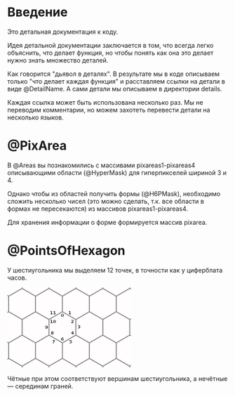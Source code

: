 # Введение
Это детальная документация к коду.

Идея детальной документации заключается в том, что всегда
легко объяснить, что делает функция, но чтобы понять как
она это делает нужно знать множество деталей.

Как говорится "дьявол в деталях". В результате мы в коде
описываем только "что делает каждая функция" и расставляем
ссылки на детали в виде @DetailName. А сами детали мы
описываем в директории details.

Каждая ссылка может быть использована несколько раз.
Мы не переводим комментарии, но можем захотеть перевести
детали на несколько языков.

# @PixArea
В @Areas вы познакомились с массивами pixareas1-pixareas4
описывающими области (@HyperMask) для гиперпикселей шириной 3 и 4.

Однако чтобы из областей получить формы (@H6PMask), необходимо
сложить несколько чисел (это можно сделать, т.к. все области
в формах не пересекаются) из массивов pixareas1-pixareas4.

Для хранения информации о форме формируется массив pixarea.

# @PointsOfHexagon
У шестиугольника мы выделяем 12 точек, в точности
как у циферблата часов.

![Точки гиперпикселя](../pictures/points.png)

Чётные при этом соответствуют вершинам шестиугольника,
а нечётные &mdash; серединам граней.
